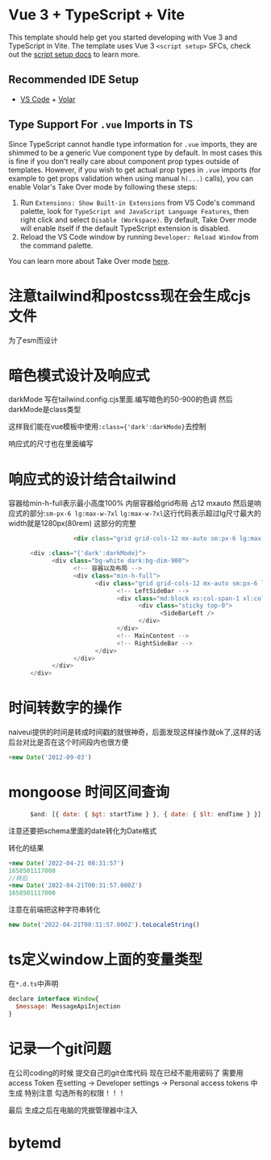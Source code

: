 # Vue 3 + TypeScript + Vite

This template should help get you started developing with Vue 3 and TypeScript in Vite. The template uses Vue 3 `<script setup>` SFCs, check out the [script setup docs](https://v3.vuejs.org/api/sfc-script-setup.html#sfc-script-setup) to learn more.

## Recommended IDE Setup

- [VS Code](https://code.visualstudio.com/) + [Volar](https://marketplace.visualstudio.com/items?itemName=Vue.volar)

## Type Support For `.vue` Imports in TS

Since TypeScript cannot handle type information for `.vue` imports, they are shimmed to be a generic Vue component type by default. In most cases this is fine if you don't really care about component prop types outside of templates. However, if you wish to get actual prop types in `.vue` imports (for example to get props validation when using manual `h(...)` calls), you can enable Volar's Take Over mode by following these steps:

1. Run `Extensions: Show Built-in Extensions` from VS Code's command palette, look for `TypeScript and JavaScript Language Features`, then right click and select `Disable (Workspace)`. By default, Take Over mode will enable itself if the default TypeScript extension is disabled.
2. Reload the VS Code window by running `Developer: Reload Window` from the command palette.

You can learn more about Take Over mode [here](https://github.com/johnsoncodehk/volar/discussions/471).


# 注意tailwind和postcss现在会生成cjs文件
为了esm而设计

# 暗色模式设计及响应式
darkMode
写在tailwind.config.cjs里面.编写暗色的50-900的色调
然后darkMode是class类型

这样我们能在vue模板中使用`:class={'dark':darkMode}`去控制

响应式的尺寸也在里面编写

# 响应式的设计结合tailwind

容器给min-h-full表示最小高度100%
内层容器给grid布局 占12 mxauto 
然后是响应式的部分:`sm-px-6 lg:max-w-7xl`
`lg:max-w-7xl`这行代码表示超过lg尺寸最大的width就是1280px(80rem) 这部分的完整
```html
                  <div class="grid grid-cols-12 mx-auto sm:px-6 lg:max-w-7xl lg:px-8 lg:gap-5">

```

```javascript
      <div :class="{'dark':darkMode}">
            <div class="bg-white dark:bg-dim-900">
                  <!-- 容器以及布局 -->
                  <div class="min-h-full">
                        <div class="grid grid-cols-12 mx-auto sm:px-6 lg:max-w-7xl lg:px-8 lg:gap-5">
                              <!-- LeftSideBar -->
                              <div class="md:block xs:col-span-1 xl:col-span-2">
                                    <div class="sticky top-0">
                                          <SideBarLeft />
                                    </div>
                              </div>
                              <!-- MainContent -->
                              <!-- RightSideBar -->
                        </div>
                  </div>
            </div>
      </div>
```

# 时间转数字的操作
naiveui提供的时间是转成时间戳的就很神奇，后面发现这样操作就ok了,这样的话后台对比是否在这个时间段内也很方便
```javascript
+new Date('2012-09-03')
```

# mongoose 时间区间查询
```javascript
      $and: [{ date: { $gt: startTime } }, { date: { $lt: endTime } }]
```
注意还要把schema里面的date转化为Date格式

转化的结果
```javaScript
+new Date('2022-04-21 08:31:57')
1650501117000
//转后
+new Date('2022-04-21T00:31:57.000Z')
1650501117000
```

注意在前端把这种字符串转化
```javaScript
new Date('2022-04-21T00:31:57.000Z').toLocaleString()
```

# ts定义window上面的变量类型
在`*.d.ts`中声明
```javaScript
declare interface Window{
  $message: MessageApiInjection
}
```

# 记录一个git问题
在公司coding的时候 提交自己的git仓库代码 现在已经不能用密码了
需要用access Token 
在setting ->  Developer settings -> Personal access tokens
中生成 
特别注意 勾选所有的权限！！！

最后 生成之后在电脑的凭据管理器中注入

# bytemd
